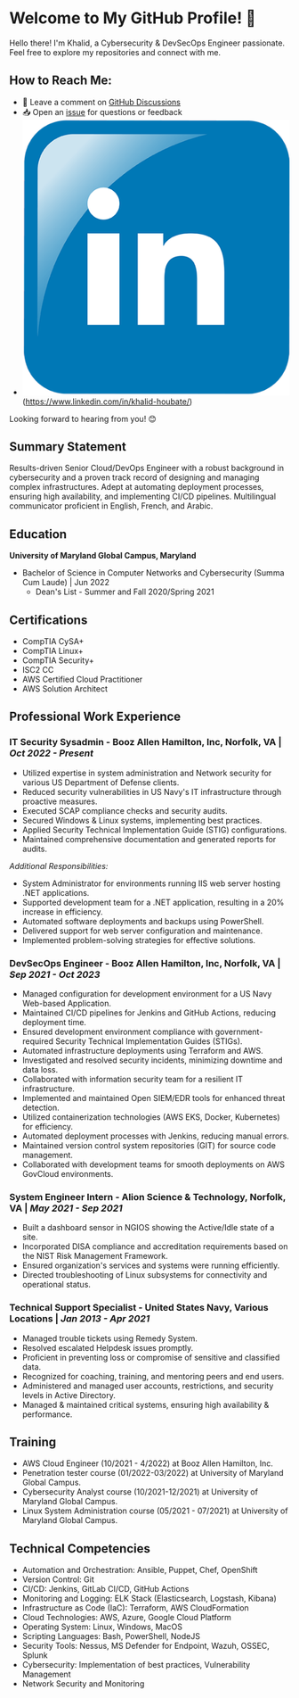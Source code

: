 # Welcome to My GitHub Profile! 👋

Hello there! I'm Khalid, a Cybersecurity & DevSecOps Engineer passionate. Feel free to explore my repositories and connect with me.

## How to Reach Me:

- 💬 Leave a comment on [GitHub Discussions](https://github.com/khoubate/resume/discussions)
- 📥 Open an [issue](https://github.com/khoubate/resume/issues) for questions or feedback
- <img src="/assets/social/LinkedIn.png" alt="LinkedIn" class="social-icon">(https://www.linkedin.com/in/khalid-houbate/)

Looking forward to hearing from you! 😊

## Summary Statement

Results-driven Senior Cloud/DevOps Engineer with a robust background in cybersecurity and a proven track record of designing and managing complex infrastructures. Adept at automating deployment processes, ensuring high availability, and implementing CI/CD pipelines. Multilingual communicator proficient in English, French, and Arabic.

## Education

**University of Maryland Global Campus, Maryland**  
- Bachelor of Science in Computer Networks and Cybersecurity (Summa Cum Laude) | Jun 2022
  - Dean's List - Summer and Fall 2020/Spring 2021

## Certifications

- CompTIA CySA+
- CompTIA Linux+
- CompTIA Security+
- ISC2 CC
- AWS Certified Cloud Practitioner
- AWS Solution Architect

## Professional Work Experience

### IT Security Sysadmin - Booz Allen Hamilton, Inc, Norfolk, VA | *Oct 2022 - Present*
- Utilized expertise in system administration and Network security for various US Department of Defense clients.
- Reduced security vulnerabilities in US Navy's IT infrastructure through proactive measures.
- Executed SCAP compliance checks and security audits.
- Secured Windows & Linux systems, implementing best practices.
- Applied Security Technical Implementation Guide (STIG) configurations.
- Maintained comprehensive documentation and generated reports for audits.

*Additional Responsibilities:*
- System Administrator for environments running IIS web server hosting .NET applications.
- Supported development team for a .NET application, resulting in a 20% increase in efficiency.
- Automated software deployments and backups using PowerShell.
- Delivered support for web server configuration and maintenance.
- Implemented problem-solving strategies for effective solutions.

### DevSecOps Engineer - Booz Allen Hamilton, Inc, Norfolk, VA | *Sep 2021 - Oct 2023*
- Managed configuration for development environment for a US Navy Web-based Application.
- Maintained CI/CD pipelines for Jenkins and GitHub Actions, reducing deployment time.
- Ensured development environment compliance with government-required Security Technical Implementation Guides (STIGs).
- Automated infrastructure deployments using Terraform and AWS.
- Investigated and resolved security incidents, minimizing downtime and data loss.
- Collaborated with information security team for a resilient IT infrastructure.
- Implemented and maintained Open SIEM/EDR tools for enhanced threat detection.
- Utilized containerization technologies (AWS EKS, Docker, Kubernetes) for efficiency.
- Automated deployment processes with Jenkins, reducing manual errors.
- Maintained version control system repositories (GIT) for source code management.
- Collaborated with development teams for smooth deployments on AWS GovCloud environments.

### System Engineer Intern - Alion Science & Technology, Norfolk, VA | *May 2021 - Sep 2021*
- Built a dashboard sensor in NGIOS showing the Active/Idle state of a site.
- Incorporated DISA compliance and accreditation requirements based on the NIST Risk Management Framework.
- Ensured organization's services and systems were running efficiently.
- Directed troubleshooting of Linux subsystems for connectivity and operational status.

### Technical Support Specialist - United States Navy, Various Locations | *Jan 2013 - Apr 2021*
- Managed trouble tickets using Remedy System.
- Resolved escalated Helpdesk issues promptly.
- Proficient in preventing loss or compromise of sensitive and classified data.
- Recognized for coaching, training, and mentoring peers and end users.
- Administered and managed user accounts, restrictions, and security levels in Active Directory.
- Managed & maintained critical systems, ensuring high availability & performance.

## Training

- AWS Cloud Engineer (10/2021 - 4/2022) at Booz Allen Hamilton, Inc.
- Penetration tester course (01/2022-03/2022) at University of Maryland Global Campus.
- Cybersecurity Analyst course (10/2021-12/2021) at University of Maryland Global Campus.
- Linux System Administration course (05/2021 - 07/2021) at University of Maryland Global Campus.

## Technical Competencies

- Automation and Orchestration: Ansible, Puppet, Chef, OpenShift
- Version Control: Git
- CI/CD: Jenkins, GitLab CI/CD, GitHub Actions
- Monitoring and Logging: ELK Stack (Elasticsearch, Logstash, Kibana)
- Infrastructure as Code (IaC): Terraform, AWS CloudFormation
- Cloud Technologies: AWS, Azure, Google Cloud Platform
- Operating System: Linux, Windows, MacOS
- Scripting Languages: Bash, PowerShell, NodeJS
- Security Tools: Nessus, MS Defender for Endpoint, Wazuh, OSSEC, Splunk
- Cybersecurity: Implementation of best practices, Vulnerability Management
- Network Security and Monitoring
